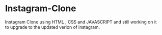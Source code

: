 # Instagram-Clone
Instagram Clone using HTML , CSS and JAVASCRIPT
and still working on it to upgrade to the updated verion of instagram.
